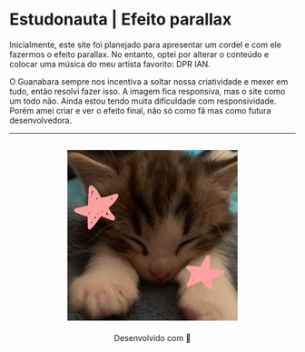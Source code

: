 # Estudonauta | Efeito parallax

Inicialmente, este site foi planejado para apresentar um cordel e com ele fazermos o efeito parallax. No entanto, optei por alterar o conteúdo e colocar uma música do meu artista favorito: DPR IAN.

O Guanabara sempre nos incentiva a soltar nossa criatividade e mexer em tudo, então resolvi fazer isso. A imagem fica responsiva, mas o site como um todo não. Ainda estou tendo muita dificuldade com responsividade. Porém amei criar e ver o efeito final, não só como fã mas como futura desenvolvedora.

---
<h2 align="center">
  <img src="img/catzinho.jpg" width="300">
</h2>
<p align="center">
Desenvolvido com 🧡
</p>